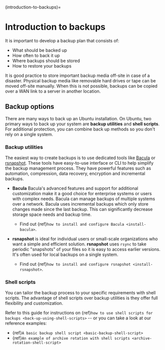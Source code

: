 (introduction-to-backups)=
# Introduction to backups

It is important to develop a backup plan that consists of:

* What should be backed up
* How often to back it up
* Where backups should be stored
* How to restore your backups

It is good practice to store important backup media off-site in case of a disaster. Physical backup media like removable hard drives or tape can be moved off-site manually. When this is not possible, backups can be copied over a WAN link to a server in another location.

## Backup options

There are many ways to back up an Ubuntu installation. On Ubuntu, two primary ways to back up your system are **backup utilities** and **shell scripts**. For additional protection, you can combine back up methods so you don't rely on a single system.

### Backup utilities

The easiest way to create backups is to use dedicated tools like [Bacula](http://www.bacula.org/) or [rsnapshot](https://rsnapshot.org/). These tools have easy-to-use interface or CLI to help simplify the backup management process. They have powerful features such as automation, compression, data recovery, encryption and incremental backups.

* **Bacula**
  Bacula's advanced features and support for additional customization make it a good choice for enterprise systems or users with complex needs. Bacula can manage backups of multiple systems over a network. Bacula uses incremental backups which only store changes made since the last backup. This can significantly decrease storage space needs and backup time. 

    * Find out {ref}`how to install and configure Bacula <install-bacula>`.
  
* **rsnapshot** is ideal for individual users or small-scale organizations who want a simple and efficient solution. **rsnapshot** uses `rsync` to take periodic "snapshots" of your files so it is easy to access earlier versions. It's often used for local backups on a single system.

  * Find out {ref}`how to install and configure rsnapshot <install-rsnapshot>`.

### Shell scripts

You can tailor the backup process to your specific requirements with shell scripts. The advantage of shell scripts over backup utilities is they offer full flexibility and customization. 

Refer to this guide for instructions on {ref}`how to use shell scripts for backups <back-up-using-shell-scripts>` -- or you can take a look at our reference examples:
  * {ref}`A basic backup shell script <basic-backup-shell-script>`
  * {ref}`An example of archive rotation with shell scripts <archive-rotation-shell-script>`
